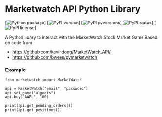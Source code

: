 # Marketwatch API Python Library

[![Python package]()]
[![PyPI version]()]
[![PyPI pyversions]()]
[![PyPI status]()]
[![PyPI license]()]

A Python libary to interact with the MarketWatch Stock Market Game
Based on code from 
- https://github.com/kevindong/MarketWatch_API/
- https://github.com/bwees/pymarketwatch

### Example

```
from marketwatch import MarketWatch

api = MarketWatch("email", "password")
api.set_game("algoets")
api.buy("AAPL", 100)

print(api.get_pending_orders())
print(api.get_positions())